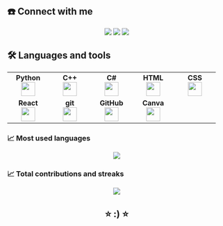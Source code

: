 <a name="connect-with-me"></a>
## ☎️ Connect with me
<div align="center">

  [![](https://img.shields.io/badge/gmail-%23D14836.svg?style=for-the-badge&logo=gmail)](mailto:ahmed.abdellmoneim@gmail.com)
  [![](https://img.shields.io/badge/linkedin-%230077B5.svg?style=for-the-badge&logo=linkedin)](https://www.linkedin.com/in/ahmed-abdellmoneim/)
  [![](https://img.shields.io/badge/youtube-%23FF0000.svg?style=for-the-badge&logo=youtube)](https://www.youtube.com/@Ahmed_Abdelmoneim)
</div>



<a name="languages-and-tools"></a>
## 🛠️ Languages and tools
<table width="400px" align="center">
    <tbody>
        <tr valign="top">
            <td width="80px" align="center">
                <span><strong>Python</strong></span><br>
                <img height="32px" src="https://cdn.jsdelivr.net/gh/devicons/devicon/icons/python/python-original.svg">
            </td>
            <td width="80px" align="center">
                <span><strong>C++</strong></span><br>
                <img height="32px" src="https://cdn.jsdelivr.net/gh/devicons/devicon/icons/cpp/cpp-original.svg">
            </td>
            <td width="80px" align="center">
                <span><strong>C#</strong></span><br>
                <img height="32px" src="https://cdn.jsdelivr.net/gh/devicons/devicon/icons/csharp/csharp-original.svg">
            </td>
            <td width="80px" align="center">
                <span><strong>HTML</strong></span><br>
                <img height="32" src="https://cdn.jsdelivr.net/gh/devicons/devicon/icons/html5/html5-original.svg">
            </td>
            <td width="80px" align="center">
                <span><strong>CSS</strong></span><br>
                <img height="32px" src="https://cdn.jsdelivr.net/gh/devicons/devicon/icons/css3/css3-original.svg">
            </td>
        </tr>
        <tr valign="top">
            <td width="80px" align="center">
                <span><strong>React</strong></span><br>
                <img height="32px" src="https://cdn.jsdelivr.net/gh/devicons/devicon/icons/react/react-original.svg">
            </td>
            <td width="80px" align="center">
                <span><strong>git</strong></span><br>
                <img height="32px" src="https://cdn.jsdelivr.net/gh/devicons/devicon/icons/git/git-plain.svg">
            </td>
            <td width="80px" align="center">
                <span><strong>GitHub</strong></span><br>
                <img height="32px" src="https://cdn.jsdelivr.net/gh/devicons/devicon/icons/github/github-original.svg">
            </td>
            <td width="80px" align="center">
                <span><strong>Canva</strong></span><br>
                <img height="32px" src="https://cdn.jsdelivr.net/gh/devicons/devicon/icons/canva/canva-original.svg">
            </td>
        </tr>
    </tbody>
</table>


<a name="github-stats"></a>

### 📈 Most used languages

<div align="center">
<img src="https://github-readme-stats.vercel.app/api/top-langs?username=Ahmed-Abdellmoneim&layout=compact"/>
  
</div>

### 📈 Total contributions and streaks

<div align="center">
<img src="https://github-readme-streak-stats.herokuapp.com/?user=Ahmed-Abdellmoneim"/>
  
</div>


<h2 align="center">⭐ :) ⭐</h2> 
